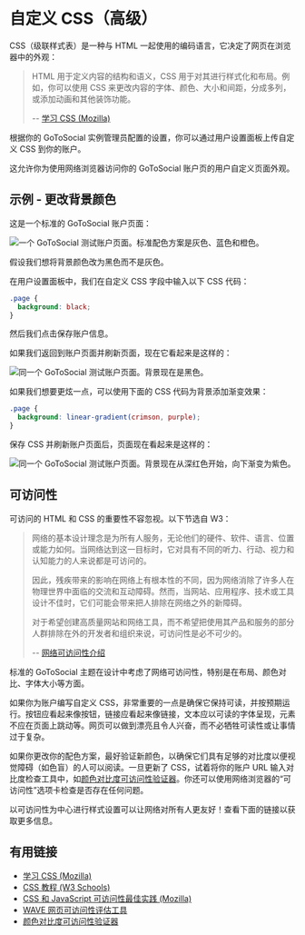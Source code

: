 # 自定义 CSS（高级）

CSS（级联样式表）是一种与 HTML 一起使用的编码语言，它决定了网页在浏览器中的外观：

> HTML 用于定义内容的结构和语义，CSS 用于对其进行样式化和布局。例如，你可以使用 CSS 来更改内容的字体、颜色、大小和间距，分成多列，或添加动画和其他装饰功能。
>
> -- [学习 CSS (Mozilla)](https://developer.mozilla.org/zh-CN/docs/Learn/CSS)

根据你的 GoToSocial 实例管理员配置的设置，你可以通过用户设置面板上传自定义 CSS 到你的账户。

这允许你为使用网络浏览器访问你的 GoToSocial 账户页的用户自定义页面外观。

## 示例 - 更改背景颜色

这是一个标准的 GoToSocial 账户页面：

![一个 GoToSocial 测试账户页面。标准配色方案是灰色、蓝色和橙色。](./../public/cssstandard.png)

假设我们想将背景颜色改为黑色而不是灰色。

在用户设置面板中，我们在自定义 CSS 字段中输入以下 CSS 代码：

```css
.page {
  background: black;
}
```

然后我们点击保存账户信息。

如果我们返回到账户页面并刷新页面，现在它看起来是这样的：

![同一个 GoToSocial 测试账户页面。背景现在是黑色。](./../public/cssblack.png)

如果我们想要更炫一点，可以使用下面的 CSS 代码为背景添加渐变效果：

```css
.page {
  background: linear-gradient(crimson, purple);
}
```

保存 CSS 并刷新账户页面后，页面现在看起来是这样的：

![同一个 GoToSocial 测试账户页面。背景现在从深红色开始，向下渐变为紫色。](./../public/cssgradient.png)

## 可访问性

可访问的 HTML 和 CSS 的重要性不容忽视。以下节选自 W3：

> 网络的基本设计理念是为所有人服务，无论他们的硬件、软件、语言、位置或能力如何。当网络达到这一目标时，它对具有不同的听力、行动、视力和认知能力的人来说都是可访问的。
>
> 因此，残疾带来的影响在网络上有根本性的不同，因为网络消除了许多人在物理世界中面临的交流和互动障碍。然而，当网站、应用程序、技术或工具设计不佳时，它们可能会带来把人排除在网络之外的新障碍。
>
> 对于希望创建高质量网站和网络工具，而不希望把使用其产品和服务的部分人群排除在外的开发者和组织来说，可访问性是必不可少的。
>
> -- [网络可访问性介绍](https://www.w3.org/WAI/fundamentals/accessibility-intro/)

标准的 GoToSocial 主题在设计中考虑了网络可访问性，特别是在布局、颜色对比、字体大小等方面。

如果你为账户编写自定义 CSS，非常重要的一点是确保它保持可读，并按预期运行。按钮应看起来像按钮，链接应看起来像链接，文本应以可读的字体呈现，元素不应在页面上跳动等。网页可以做到漂亮且令人兴奋，而不必牺牲可读性或让事情过于复杂。

如果你更改你的配色方案，最好验证新颜色，以确保它们具有足够的对比度以便视觉障碍（如色盲）的人可以阅读。一旦更新了 CSS，试着将你的账户 URL 输入对比度检查工具中，如[颜色对比度可访问性验证器](https://color.a11y.com/Contrast)。你还可以使用网络浏览器的“可访问性”选项卡检查是否存在任何问题。

以可访问性为中心进行样式设置可以让网络对所有人更友好！查看下面的链接以获取更多信息。

## 有用链接

- [学习 CSS (Mozilla)](https://developer.mozilla.org/zh-CN/docs/Learn/CSS)
- [CSS 教程 (W3 Schools)](https://www.w3schools.com/Css/default.asp)
- [CSS 和 JavaScript 可访问性最佳实践 (Mozilla)](https://developer.mozilla.org/en-US/docs/Learn/Accessibility/CSS_and_JavaScript#css)
- [WAVE 网页可访问性评估工具](https://wave.webaim.org/)
- [颜色对比度可访问性验证器](https://color.a11y.com/Contrast)
